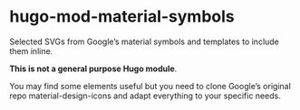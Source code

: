# hugo-mod-material-symbols
Selected SVGs from Google’s material symbols and templates to include them inline.

**This is not a general purpose Hugo module**. 

You may find some elements useful but you need to clone Google’s original repo material-design-icons and adapt everything to your specific needs. 
